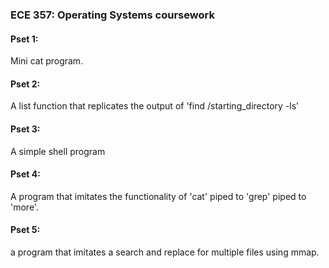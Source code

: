 ### ECE 357: Operating Systems coursework

#### Pset 1: 
Mini cat program.

#### Pset 2:
A list function that replicates the output of 'find /starting_directory -ls'

#### Pset 3:
A simple shell program

#### Pset 4:
A program that imitates the functionality of 'cat' piped to 'grep' piped to 'more'.

#### Pset 5:
a program that imitates a search and replace for multiple files using mmap.
